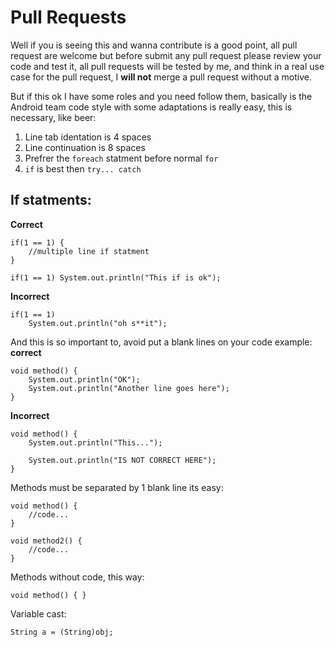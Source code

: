 Pull Requests
=================
Well if you is seeing this and wanna contribute is a good point, all pull request are welcome but before submit any pull request please review your code and test it, all pull requests will be tested by me, and think in a real use case for the pull request, I **will not** merge a pull request without a motive.

But if this ok I have some roles and you need follow them, basically is the Android team code style with some adaptations is really easy, this is necessary, like beer:
    
1. Line tab identation is 4 spaces
2. Line continuation is 8 spaces
3. Prefrer the <code>foreach</code> statment before normal <code>for</code>
4. <code>if</code> is best then <code>try... catch</code>

If statments:
---
**Correct**
```
if(1 == 1) {
    //multiple line if statment
}

if(1 == 1) System.out.println("This if is ok");
```
**Incorrect**
```
if(1 == 1)
    System.out.println("oh s**it");
```

And this is so important to, avoid put a blank lines on your code example:
**correct**
```
void method() {
    System.out.println("OK");
    System.out.println("Another line goes here");
}
```
**Incorrect**
```
void method() {
    System.out.println("This...");
    
    System.out.println("IS NOT CORRECT HERE");
}
```
Methods must be separated by 1 blank line its easy:
```
void method() {
    //code...
}

void method2() {
    //code...
}
```
Methods without code, this way:
```
void method() { }
```
Variable cast:
```
String a = (String)obj;
```
